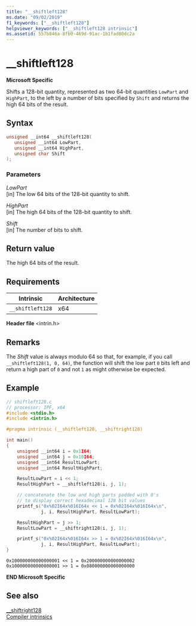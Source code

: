 ```yaml
---
title: "__shiftleft128"
ms.date: "09/02/2019"
f1_keywords: ["__shiftleft128"]
helpviewer_keywords: ["__shiftleft128 intrinsic"]
ms.assetid: 557b846a-8fb0-469d-91ac-1b1fad80dc2a
---
```

# __shiftleft128

**Microsoft Specific**

Shifts a 128-bit quantity, represented as two 64-bit quantities `LowPart` and `HighPart`, to the left by a number of bits specified by `Shift` and returns the high 64 bits of the result.

## Syntax

```C
unsigned __int64 __shiftleft128(
   unsigned __int64 LowPart,
   unsigned __int64 HighPart,
   unsigned char Shift
);
```

### Parameters

*LowPart*\
[in] The low 64 bits of the 128-bit quantity to shift.

*HighPart*\
[in] The high 64 bits of the 128-bit quantity to shift.

*Shift*\
[in] The number of bits to shift.

## Return value

The high 64 bits of the result.

## Requirements

|Intrinsic|Architecture|
|---------------|------------------|
|`__shiftleft128`|x64|

**Header file** \<intrin.h>

## Remarks

The *Shift* value is always modulo 64 so that, for example, if you call `__shiftleft128(1, 0, 64)`, the function will shift the low part `0` bits left and return a high part of `0` and not `1` as might otherwise be expected.

## Example

```C
// shiftleft128.c
// processor: IPF, x64
#include <stdio.h>
#include <intrin.h>

#pragma intrinsic (__shiftleft128, __shiftright128)

int main()
{
    unsigned __int64 i = 0x1I64;
    unsigned __int64 j = 0x10I64;
    unsigned __int64 ResultLowPart;
    unsigned __int64 ResultHighPart;

    ResultLowPart = i << 1;
    ResultHighPart = __shiftleft128(i, j, 1);

    // concatenate the low and high parts padded with 0's
    // to display correct hexadecimal 128 bit values
    printf_s("0x%02I64x%016I64x << 1 = 0x%02I64x%016I64x\n",
             j, i, ResultHighPart, ResultLowPart);

    ResultHighPart = j >> 1;
    ResultLowPart = __shiftright128(i, j, 1);

    printf_s("0x%02I64x%016I64x >> 1 = 0x%02I64x%016I64x\n",
             j, i, ResultHighPart, ResultLowPart);
}
```

```Output
0x100000000000000001 << 1 = 0x200000000000000002
0x100000000000000001 >> 1 = 0x080000000000000000
```

**END Microsoft Specific**

## See also

[__shiftright128](../intrinsics/shiftright128.md)\
[Compiler intrinsics](../intrinsics/compiler-intrinsics.md)
